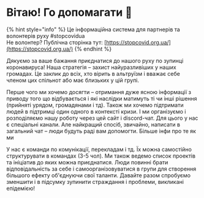 # Вітаю! Го допомагати 🚀

{% hint style="info" %}
Це інформаційна система для партнерів та волонтерів руху \#stopcovidua  
Не волонтер? Публічна сторінка тут: [https://stopcovid.org.ua/](https://stopcovid.org.ua/)
{% endhint %}

Дякуємо за ваше бажання приєднатися до нашого руху по зупинці коронавируса! Наша стратегія – захист найуразливіших у наших громадах. Це заклик до всіх, хто вірить в альтруїзм і вважає себе членом цих спільнот або має близьких у цій групі.

Перше чого ми хочемо досягти – отримання дуже ясною інформації з приводу того що відбувається і які наслідки матимуть ті чи інші рішення \(прийняті урядом, громадянами і тд\). Також ми хочемо підтримати людей в підтримці один одного в контексті кризи. І ми організуємо і розподіляємо нашу роботу через цей сайт і discord-чат. Для цього у нас є спеціальні канали. Але найкращий спосіб, звичайно, написати в загальний чат – люди будуть раді вам допомогти. Більше інфи про те як ми

У нас є команди по комунікації, перекладам і тд. Їх можна самостійно структурувати в командах \(3-5 чол\). Ми також ведемо список проектів та ініціатив до яких можна приєднатися. Люди повинні брати відповідальність за себе і самоорганізовуватися в групи для створення більшого ефекту об'єднуючи свої таланти. Давайте разом спробуємо зменшити і в підсумку зупинити страждання і проблеми, викликані епідемією!



